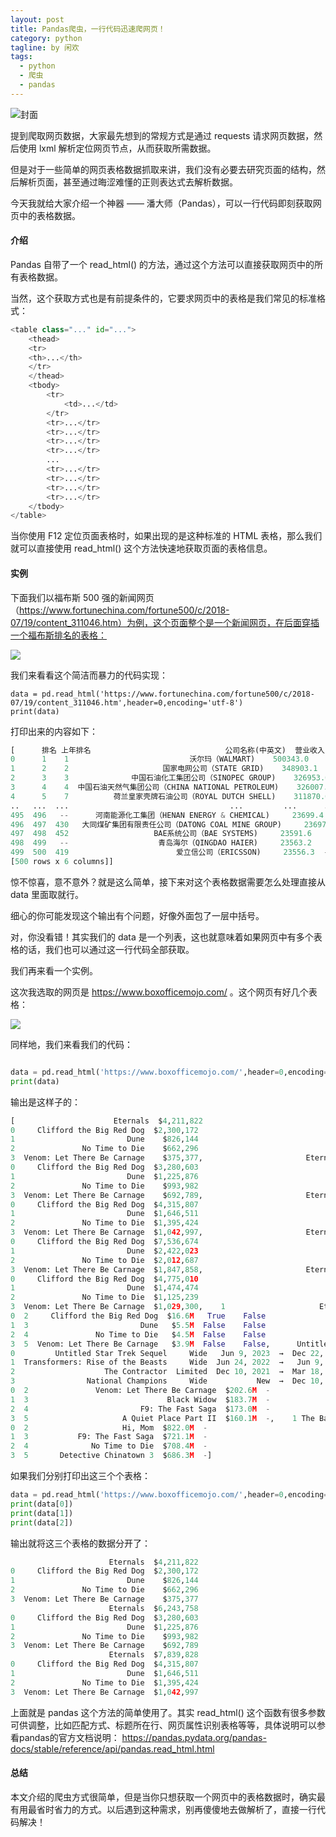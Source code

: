 ```yaml
---
layout: post
title: Pandas爬虫，一行代码迅速爬网页！
category: python
tagline: by 闲欢
tags: 
  - python
  - 爬虫
  - pandas
---
```




![封面](http://www.justdopython.com/assets/images/2021/11/pandasscrapy/0.jpg)

提到爬取网页数据，大家最先想到的常规方式是通过 requests 请求网页数据，然后使用 lxml 解析定位网页节点，从而获取所需数据。

但是对于一些简单的网页表格数据抓取来讲，我们没有必要去研究页面的结构，然后解析页面，甚至通过晦涩难懂的正则表达式去解析数据。

今天我就给大家介绍一个神器 —— 潘大师（Pandas），可以一行代码即刻获取网页中的表格数据。

<!--more-->

#### 介绍

Pandas 自带了一个 read_html() 的方法，通过这个方法可以直接获取网页中的所有表格数据。

当然，这个获取方式也是有前提条件的，它要求网页中的表格是我们常见的标准格式：

```python
<table class="..." id="...">
    <thead>
    <tr>
    <th>...</th>
    </tr>
    </thead>
    <tbody>
        <tr>
            <td>...</td>
        </tr>
        <tr>...</tr>
        <tr>...</tr>
        <tr>...</tr>
        <tr>...</tr>
        ...
        <tr>...</tr>
        <tr>...</tr>
        <tr>...</tr>
        <tr>...</tr>        
    </tbody>
</table>

```

当你使用 F12 定位页面表格时，如果出现的是这种标准的 HTML 表格，那么我们就可以直接使用 read_html() 这个方法快速地获取页面的表格信息。

#### 实例

下面我们以福布斯 500 强的新闻网页（https://www.fortunechina.com/fortune500/c/2018-07/19/content_311046.htm）为例，这个页面整个是一个新闻网页，在后面穿插一个福布斯排名的表格：

![](http://www.justdopython.com/assets/images/2021/11/pandasscrapy/1.jpg)

我们来看看这个简洁而暴力的代码实现：

```pyhton
data = pd.read_html('https://www.fortunechina.com/fortune500/c/2018-07/19/content_311046.htm',header=0,encoding='utf-8')
print(data)

```

打印出来的内容如下：

```python
[      排名 上年排名                              公司名称(中英文)  营业收入(百万美元) 利润(百万美元)  国家
0      1    1                           沃尔玛（WALMART)    500343.0     9862  美国
1      2    2                     国家电网公司（STATE GRID)    348903.1   9533.4  中国
2      3    3              中国石油化工集团公司（SINOPEC GROUP)    326953.0   1537.8  中国
3      4    4  中国石油天然气集团公司（CHINA NATIONAL PETROLEUM)    326007.6   -690.5  中国
4      5    7          荷兰皇家壳牌石油公司（ROYAL DUTCH SHELL)    311870.0    12977  荷兰
..   ...  ...                                    ...         ...      ...  ..
495  496   --      河南能源化工集团（HENAN ENERGY & CHEMICAL)     23699.4    -68.6  中国
496  497  430   大同煤矿集团有限责任公司（DATONG COAL MINE GROUP)     23697.5     66.8  中国
497  498  452                   BAE系统公司（BAE SYSTEMS)     23591.6   1099.6  英国
498  499   --                    青岛海尔（QINGDAO HAIER)     23563.2   1024.7  中国
499  500  419                        爱立信公司（ERICSSON)     23556.3  -4119.8  瑞典
[500 rows x 6 columns]]

```

惊不惊喜，意不意外？就是这么简单，接下来对这个表格数据需要怎么处理直接从 data 里面取就行。

细心的你可能发现这个输出有个问题，好像外面包了一层中括号。

对，你没看错！其实我们的 data 是一个列表，这也就意味着如果网页中有多个表格的话，我们也可以通过这一行代码全部获取。

我们再来看一个实例。

这次我选取的网页是 https://www.boxofficemojo.com/ 。这个网页有好几个表格：

![](http://www.justdopython.com/assets/images/2021/11/pandasscrapy/2.jpg)

同样地，我们来看我们的代码：

```python

data = pd.read_html('https://www.boxofficemojo.com/',header=0,encoding='utf-8')
print(data)

```

输出是这样子的：

```python
[                      Eternals  $4,211,822
0     Clifford the Big Red Dog  $2,300,172
1                         Dune    $826,144
2               No Time to Die    $662,296
3  Venom: Let There Be Carnage    $375,377,                       Eternals  $6,243,758
0     Clifford the Big Red Dog  $3,280,603
1                         Dune  $1,225,876
2               No Time to Die    $993,982
3  Venom: Let There Be Carnage    $692,789,                       Eternals  $7,839,828
0     Clifford the Big Red Dog  $4,315,807
1                         Dune  $1,646,511
2               No Time to Die  $1,395,424
3  Venom: Let There Be Carnage  $1,042,997,                       Eternals $11,868,839
0     Clifford the Big Red Dog  $7,536,674
1                         Dune  $2,422,023
2               No Time to Die  $2,012,687
3  Venom: Let There Be Carnage  $1,847,858,                       Eternals  $7,141,461
0     Clifford the Big Red Dog  $4,775,010
1                         Dune  $1,474,474
2               No Time to Die  $1,125,239
3  Venom: Let There Be Carnage  $1,029,300,    1                     Eternals  $26.9M  false  false.1
0  2     Clifford the Big Red Dog  $16.6M   True    False
1  3                         Dune   $5.5M  False    False
2  4               No Time to Die   $4.5M  False    False
3  5  Venom: Let There Be Carnage   $3.9M  False    False,      Untitled Elvis Presley Project     Wide   Jun 3, 2022  →  Jun 24, 2022
0         Untitled Star Trek Sequel     Wide   Jun 9, 2023  →  Dec 22, 2023
1  Transformers: Rise of the Beasts     Wide  Jun 24, 2022  →   Jun 9, 2023
2                    The Contractor  Limited  Dec 10, 2021  →  Mar 18, 2022
3                National Champions     Wide           New  →  Dec 10, 2021,    1 Shang-Chi and the Legend of the Ten Rings  $224.4M  -
0  2               Venom: Let There Be Carnage  $202.6M  -
1  3                               Black Widow  $183.7M  -
2  4                         F9: The Fast Saga  $173.0M  -
3  5                     A Quiet Place Part II  $160.1M  -,    1 The Battle at Lake Changjin  $882.0M  -
0  2                     Hi, Mom  $822.0M  -
1  3           F9: The Fast Saga  $721.1M  -
2  4              No Time to Die  $708.4M  -
3  5       Detective Chinatown 3  $686.3M  -]

```

如果我们分别打印出这三个个表格：

```python
data = pd.read_html('https://www.boxofficemojo.com/',header=0,encoding='utf-8')
print(data[0])
print(data[1])
print(data[2])

```

输出就将这三个表格的数据分开了：

```python
                      Eternals  $4,211,822
0     Clifford the Big Red Dog  $2,300,172
1                         Dune    $826,144
2               No Time to Die    $662,296
3  Venom: Let There Be Carnage    $375,377
                      Eternals  $6,243,758
0     Clifford the Big Red Dog  $3,280,603
1                         Dune  $1,225,876
2               No Time to Die    $993,982
3  Venom: Let There Be Carnage    $692,789
                      Eternals  $7,839,828
0     Clifford the Big Red Dog  $4,315,807
1                         Dune  $1,646,511
2               No Time to Die  $1,395,424
3  Venom: Let There Be Carnage  $1,042,997

```

上面就是 pandas 这个方法的简单使用了。其实 read_html() 这个函数有很多参数可供调整，比如匹配方式、标题所在行、网页属性识别表格等等，具体说明可以参看pandas的官方文档说明： https://pandas.pydata.org/pandas-docs/stable/reference/api/pandas.read_html.html


#### 总结

本文介绍的爬虫方式很简单，但是当你只想获取一个网页中的表格数据时，确实最有用最省时省力的方式。以后遇到这种需求，别再傻傻地去做解析了，直接一行代码解决！









